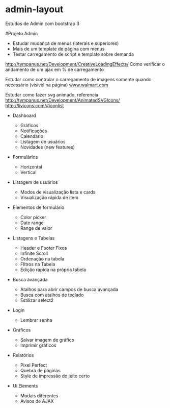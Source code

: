 admin-layout
============

Estudos de Admin com bootstrap 3


#Projeto Admin
- Estudar mudança de menus (laterais e superiores)
- Mais de um template de página com menus
- Testar carregamento de script e template sobre demanda

http://tympanus.net/Development/CreativeLoadingEffects/
Como verificar o andamento de um ajax em % de carregamento

Estudar como controlar o carregamento de imagens somente quando necessário (visivel na página)
www.walmart.com

Estudar como fazer svg animado, referencia
http://tympanus.net/Development/AnimatedSVGIcons/
http://livicons.com/#iconlist

- Dashboard
	- Gráficos
	- Notificações
	- Calendario
	- Listagem de usuários
	- Novidades (new features)

- Formulários
	- Horizontal
	- Vertical

- Listagem de usuários
	- Modos de visualização lista e cards
	- Visualização rápida de item

- Elementos de formulário
	- Color picker
	- Date range
	- Range de valor

- Listagens e Tabelas
	- Header e Footer Fixos
	- Infinite Scroll
	- Ordenação na tabela
	- FIltros na Tabela
	- Edição rápida na própria tabela

- Busca avançada
	- Atalhos para abrir campos de busca avançada
	- Busca com atalhos de teclado
	- Estilizar select2

- Login
	- Lembrar senha

- Gráficos
	- Salvar imagem de gráfico
	- Imprimir gráficos

- Relatórios
	- Pixel Perfect
	- Quebra de páginas
	- Style de impressão do jeito certo

- Ui Elements
	- Modais diferentes
	- Avisos de AJAX


